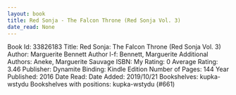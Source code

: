 ```yaml
---
layout: book
title: Red Sonja - The Falcon Throne (Red Sonja Vol. 3)
date_read: None
---
```


Book Id: 33826183
Title: Red Sonja: The Falcon Throne (Red Sonja Vol. 3)
Author: Marguerite Bennett
Author l-f: Bennett, Marguerite
Additional Authors: Aneke, Marguerite Sauvage
ISBN: 
My Rating: 0
Average Rating: 3.46
Publisher: Dynamite
Binding: Kindle Edition
Number of Pages: 144
Year Published: 2016
Date Read: 
Date Added: 2019/10/21
Bookshelves: kupka-wstydu
Bookshelves with positions: kupka-wstydu (#661)

